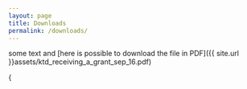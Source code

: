 ```yaml
---
layout: page
title: Downloads
permalink: /downloads/
---
```

some text and [here is possible to download the file in PDF]({{ site.url }}assets/ktd_receiving_a_grant_sep_16.pdf)



{
